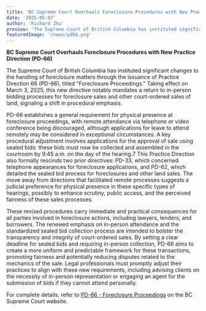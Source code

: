 ```yaml
---
title: 'BC Supreme Court Overhauls Foreclosure Procedures with New Practice Direction (PD-66)'
date: '2025-05-07'
author: 'Richard Zhu'
preview: 'The Supreme Court of British Columbia has instituted significant changes to the handling of foreclosure matters through the issuance of Practice Direction 66 (PD-66)...'
featuredImage: '/news/pd66.png'
---
```


**BC Supreme Court Overhauls Foreclosure Procedures with New Practice Direction (PD-66)**

The Supreme Court of British Columbia has instituted significant changes to the handling of foreclosure matters through the issuance of Practice Direction 66 (PD-66), titled "Foreclosure Proceedings." Taking effect on March 3, 2025, this new directive notably mandates a return to in-person bidding processes for foreclosure sales and other court-ordered sales of land, signaling a shift in procedural emphasis.

PD-66 establishes a general requirement for physical presence at foreclosure proceedings, with remote attendance via telephone or video conference being discouraged, although applications for leave to attend remotely may be considered in exceptional circumstances. A key procedural adjustment involves applications for the approval of sale using sealed bids: these bids must now be collected and assembled in the courtroom by 9:45 a.m. on the day of the hearing.7 This Practice Direction also formally rescinds two prior directives: PD-33, which concerned telephone appearances for foreclosure applications, and PD-62, which detailed the sealed bid process for foreclosures and other land sales. The move away from directions that facilitated remote processes suggests a judicial preference for physical presence in these specific types of hearings, possibly to enhance scrutiny, public access, and the perceived fairness of these sales processes.

These revised procedures carry immediate and practical consequences for all parties involved in foreclosure actions, including lawyers, lenders, and borrowers. The renewed emphasis on in-person attendance and the standardized sealed bid collection process are intended to bolster the transparency and integrity of court-ordered sales. By setting a clear deadline for sealed bids and requiring in-person collection, PD-66 aims to create a more uniform and predictable framework for these transactions, promoting fairness and potentially reducing disputes related to the mechanics of the sale. Legal professionals must promptly adjust their practices to align with these new requirements, including advising clients on the necessity of in-person representation or engaging an agent for the submission of bids if they cannot attend personally.

For complete details, refer to [PD-66 \- Foreclosure Proceedings](https://www.bccourts.ca/supreme_court/practice_and_procedure/practice_directions/civil/PD-66_Foreclosure_Proceedings.pdf) on the BC Supreme Court website.